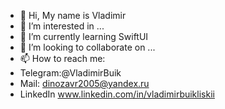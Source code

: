 - 👋 Hi, My name is Vladimir
- 👀 I’m interested in ...
- 🌱 I’m currently learning SwiftUI
- 💞️ I’m looking to collaborate on ...
- 📫 How to reach me:
- Telegram:@VladimirBuik
- Mail: dinozavr2005@yandex.ru
- LinkedIn www.linkedin.com/in/vladimirbuikliskii

<!---
dinozavr2005/dinozavr2005 is a ✨ special ✨ repository because its `README.md` (this file) appears on your GitHub profile.
You can click the Preview link to take a look at your changes.
--->
